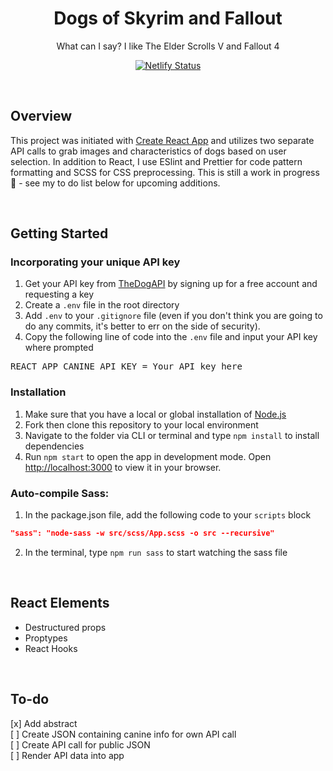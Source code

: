 <h1 align="center">Dogs of Skyrim and Fallout</h1>
<p align="center">What can I say? I like The Elder Scrolls V and Fallout 4</p>

<div align="center">
  
[![Netlify Status](https://api.netlify.com/api/v1/badges/6f35eb57-55c5-4dde-a43c-3b8cb3007ec0/deploy-status)](https://app.netlify.com/sites/greatdogs/deploys)

</div>
<br/>

## Overview

This project was initiated with [Create React App](https://github.com/facebook/create-react-app) and utilizes two separate API calls to grab images and characteristics of dogs based on user selection. In addition to React, I use ESlint and Prettier for code pattern formatting and SCSS for CSS preprocessing. This is still a work in progress 🚧 - see my to do list below for upcoming additions.

<br/>

## Getting Started

### Incorporating your unique API key

1.  Get your API key from [TheDogAPI](https://thedogapi.com/) by signing up for a free account and requesting a key
2.  Create a `.env` file in the root directory
3.  Add `.env` to your `.gitignore` file (even if you don't think you are going to do any commits, it's better to err on the side of security).
4.  Copy the following line of code into the `.env` file and input your API key where prompted

<pre>
REACT_APP_CANINE_API_KEY = Your API key here
</pre>

### Installation

1. Make sure that you have a local or global installation of [Node.js](https://nodejs.org/en/)
2. Fork then clone this repository to your local environment
3. Navigate to the folder via CLI or terminal and type `npm install` to install dependencies
4. Run `npm start` to open the app in development mode. Open [http://localhost:3000](http://localhost:3000) to view it in your browser.

### Auto-compile Sass:

1. In the package.json file, add the following code to your `scripts` block

```json
"sass": "node-sass -w src/scss/App.scss -o src --recursive"
```

2. In the terminal, type `npm run sass` to start watching the sass file

<br/>

## React Elements

- Destructured props
- Proptypes
- React Hooks

<br/>

## To-do

[x] Add abstract <br/>
[ ] Create JSON containing canine info for own API call <br/>
[ ] Create API call for public JSON <br/>
[ ] Render API data into app <br/>
